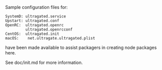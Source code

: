 Sample configuration files for:
```
SystemD: ultragated.service
Upstart: ultragated.conf
OpenRC:  ultragated.openrc
         ultragated.openrcconf
CentOS:  ultragated.init
macOS:    net.ultragate.ultragated.plist
```
have been made available to assist packagers in creating node packages here.

See doc/init.md for more information.
